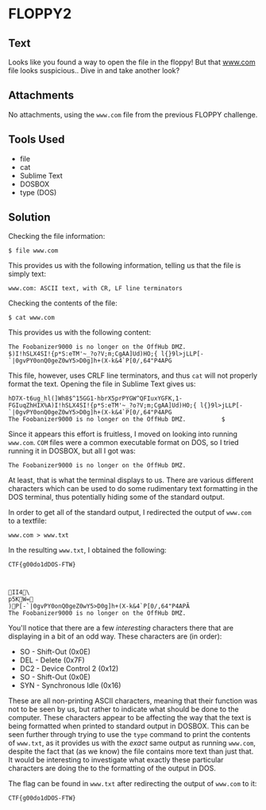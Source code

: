 # FLOPPY2

## Text
Looks like you found a way to open the file in the floppy! But that www.com file looks suspicious.. Dive in and take another look?

## Attachments
No attachments, using the `www.com` file from the previous FLOPPY challenge.

## Tools Used
* file
* cat
* Sublime Text
* DOSBOX
* type (DOS)

## Solution
Checking the file information:
```
$ file www.com
```

This provides us with the following information, telling us that the file is simply text:
```
www.com: ASCII text, with CR, LF line terminators
```

Checking the contents of the file:
```
$ cat www.com
```

This provides us with the following content:
```
The Foobanizer9000 is no longer on the OffHub DMZ.          $)I!hSLX4SI!{p*S:eTM'~_?o?V;m;CgAA]Ud)HO;{ l{}9l>jLLP[-`|0gvPY0onQ0geZ0wY5>D0g]h+(X-k&4`P[0/,64"P4APG
```

This file, however, uses CRLF line terminators, and thus `cat` will not properly format the text. Opening the file in Sublime Text gives us:
```
hD7X-t6ug_hl(]Wh8$^15GG1-hbrX5prPYGW^QFIuxYGFK,1-FGIuqZhHIX%A)I!hSLX4SI!{p*S:eTM'~_?o?V;m;CgAA]Ud)HO;{ l{}9l>jLLP[-`|0gvPY0onQ0geZ0wY5>D0g]h+(X-k&4`P[0/,64"P4APG
The Foobanizer9000 is no longer on the OffHub DMZ.          $
```

Since it appears this effort is fruitless, I moved on looking into running `www.com`. `COM` files were a common executable format on DOS, so I tried running it in DOSBOX, but all I got was:
```
The Foobanizer9000 is no longer on the OffHub DMZ.
```

At least, that is what the terminal displays to us. There are various different characters which can be used to do some rudimentary text formatting in the DOS terminal, thus potentially hiding some of the standard output.

In order to get all of the standard output, I redirected the output of `www.com` to a textfile:
```
www.com > www.txt
```

In the resulting `www.txt`, I obtained the following:
```
CTF{g00do1dDOS-FTW}



II4\
p5KW=
)P[-`|0gvPY0onQ0geZ0wY5>D0g]h+(X-k&4`P[0/,64"P4APÃ
The Foobanizer9000 is no longer on the OffHub DMZ.          
```

You'll notice that there are a few _interesting_ characters there that are displaying in a bit of an odd way. These characters are (in order):
* SO - Shift-Out (0x0E)
* DEL - Delete (0x7F)
* DC2 - Device Control 2 (0x12)
* SO - Shift-Out (0x0E)
* SYN - Synchronous Idle (0x16)

These are all non-printing ASCII characters, meaning that their function was not to be seen by us, but rather to indicate what should be done to the computer. These characters appear to be affecting the way that the text is being formatted when printed to standard output in DOSBOX. This can be seen further through trying to use the `type` command to print the contents of `www.txt`, as it provides us with the _exact_ same output as running `www.com`, despite the fact that (as we know) the file contains more text than just that. It would be interesting to investigate what exactly these particular characters are doing the to the formatting of the output in DOS.

The flag can be found in `www.txt` after redirecting the output of `www.com` to it:
```
CTF{g00do1dDOS-FTW}
```
